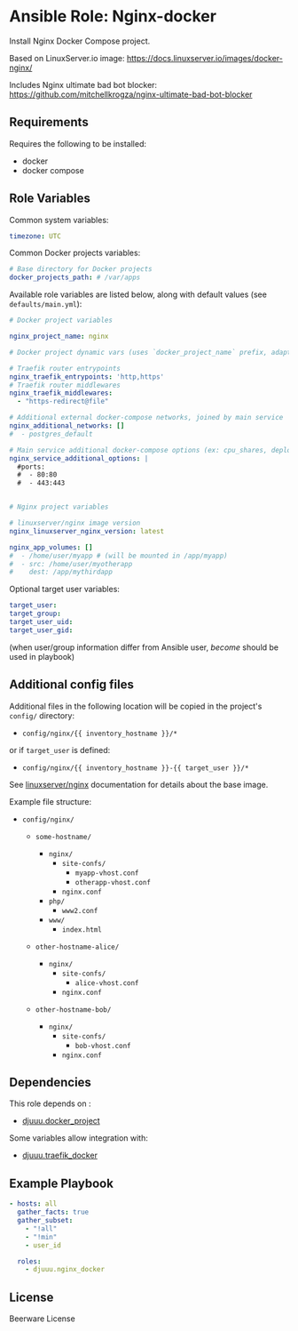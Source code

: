 Ansible Role: Nginx-docker
==========================

Install Nginx Docker Compose project.

Based on LinuxServer.io image: https://docs.linuxserver.io/images/docker-nginx/

Includes Nginx ultimate bad bot blocker: https://github.com/mitchellkrogza/nginx-ultimate-bad-bot-blocker

Requirements
------------

Requires the following to be installed:
- docker
- docker compose

Role Variables
--------------

Common system variables:

```yaml
timezone: UTC
```

Common Docker projects variables:

```yaml
# Base directory for Docker projects
docker_projects_path: # /var/apps
```

Available role variables are listed below, along with default values (see `defaults/main.yml`):

```yaml
# Docker project variables

nginx_project_name: nginx

# Docker project dynamic vars (uses `docker_project_name` prefix, adapt if overridden)

# Traefik router entrypoints
nginx_traefik_entrypoints: 'http,https'
# Traefik router middlewares
nginx_traefik_middlewares:
  - "https-redirect@file"

# Additional external docker-compose networks, joined by main service
nginx_additional_networks: []
#  - postgres_default

# Main service additional docker-compose options (ex: cpu_shares, deploy, ...)
nginx_service_additional_options: |
  #ports:
  #  - 80:80
  #  - 443:443


# Nginx project variables

# linuxserver/nginx image version
nginx_linuxserver_nginx_version: latest

nginx_app_volumes: []
#  - /home/user/myapp # (will be mounted in /app/myapp)
#  - src: /home/user/myotherapp
#    dest: /app/mythirdapp
```

Optional target user variables:
```yaml
target_user:
target_group:
target_user_uid:
target_user_gid:
```
(when user/group information differ from Ansible user, _become_ should be used in playbook)

Additional config files
-----------------------

Additional files in the following location will be copied in the project's `config/` directory:

- `config/nginx/{{ inventory_hostname }}/*`

or if `target_user` is defined:

- `config/nginx/{{ inventory_hostname }}-{{ target_user }}/*`

See [linuxserver/nginx](https://docs.linuxserver.io/images/docker-nginx/) 
documentation for details about the base image.

Example file structure:

- `config/nginx/`
  - `some-hostname/`
    - `nginx/`
      - `site-confs/`
        - `myapp-vhost.conf`
        - `otherapp-vhost.conf`
      - `nginx.conf`
    - `php/`
      - `www2.conf`
    - `www/`
        - `index.html`  

  - `other-hostname-alice/`
      - `nginx/`
          - `site-confs/`
              - `alice-vhost.conf`
          - `nginx.conf`  

  - `other-hostname-bob/`
      - `nginx/`
          - `site-confs/`
              - `bob-vhost.conf`
          - `nginx.conf`  

Dependencies
------------

This role depends on :
- [djuuu.docker_project](https://github.com/Djuuu/ansible-role-docker-project)

Some variables allow integration with:
- [djuuu.traefik_docker](https://github.com/Djuuu/ansible-role-traefik-docker)

Example Playbook
----------------

```yaml
- hosts: all
  gather_facts: true
  gather_subset:
    - "!all"
    - "!min"
    - user_id

  roles:
    - djuuu.nginx_docker
```

License
-------

Beerware License
